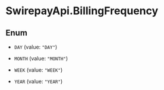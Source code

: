 # SwirepayApi.BillingFrequency

## Enum


* `DAY` (value: `"DAY"`)

* `MONTH` (value: `"MONTH"`)

* `WEEK` (value: `"WEEK"`)

* `YEAR` (value: `"YEAR"`)


